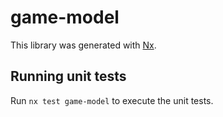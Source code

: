 # game-model

This library was generated with [Nx](https://nx.dev).

## Running unit tests

Run `nx test game-model` to execute the unit tests.
